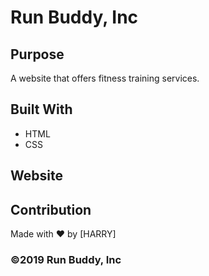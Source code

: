 # Run Buddy, Inc

## Purpose
A website that offers fitness training services. 

## Built With
* HTML
* CSS

## Website

## Contribution
Made with ❤️ by [HARRY]

### ©️2019 Run Buddy, Inc 

